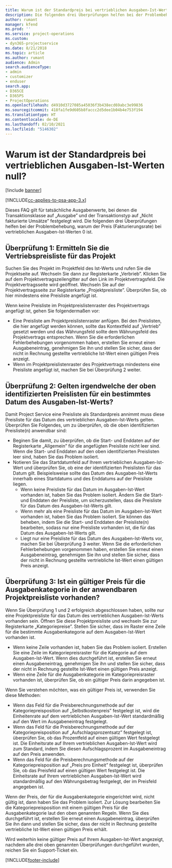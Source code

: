 ```yaml
---
title: Warum ist der Standardpreis bei vertrieblichen Ausgaben-Ist-Werten null?
description: Die folgenden drei Überprüfungen helfen bei der Problembehebung, warum der Preis bei vertrieblichen Ausgaben-Ist-Werten 0 ist.
author: rumant
manager: kfend
ms.prod: ''
ms.service: project-operations
ms.custom:
- dyn365-projectservice
ms.date: 8/21/2018
ms.topic: article
ms.author: rumant
audience: Admin
search.audienceType:
- admin
- customizer
- enduser
search.app:
- D365CE
- D365PS
- ProjectOperations
ms.openlocfilehash: d4910d3727085a45036f3b438ecd69abc3e99836
ms.sourcegitcommit: 418fa1fe9d605b8faccc2d5dee1b04b4e753f194
ms.translationtype: HT
ms.contentlocale: de-DE
ms.lasthandoff: 02/10/2021
ms.locfileid: "5146302"
---
```

# <a name="why-is-the-price-defaulting-to-zero-on-expense-sales-actuals"></a>Warum ist der Standardpreis bei vertrieblichen Ausgaben-Ist-Werten null?

[!include [banner](../includes/psa-now-project-operations.md)]

[!INCLUDE[cc-applies-to-psa-app-3.x](../includes/cc-applies-to-psa-app-3x.md)]

Dieses FAQ gilt für tatsächliche Ausgabenwerte, bei denen die Transaktionsklasse auf „Ausgabe” und der Transaktionstyp auf „Nicht fakturierte Umsätze” festgelegt wird. Die folgenden drei Überprüfungen helfen bei der Problembehebung, warum der Preis (Fakturierungsrate) bei vertrieblichen Ausgaben-Ist-Werten 0 ist.

## <a name="check-1-identify-the-sales-price-list-for-project"></a>Überprüfung 1: Ermitteln Sie die Vertriebspreisliste für das Projekt

Suchen Sie des Projekt im Projektfeld des Ist-Werts und rufen Sie die Projektseite auf. Wechseln Sie dann zur Registerkarte „Verbrieb”. Klicken Sie auf dem Projektvertragszeilengitter auf den Link im Projektvertragsfeld. Die Projektvertragsseite wird geöffnet. Wechseln Sie auf der Projektvertragsseite zur Registerkarte „Projektpreisliste”. Überprüfen Sie, ob hier mindestens eine Preisliste angefügt ist.

Wenn keine Preisliste im Projektpreislistenraster des Projektvertrags angefügt ist, gehen Sie folgendermaßen vor:

- Eine Preisliste am Projektpreislistenraster anfügen. Bei den Preislisten, die hier angefügt werden können, sollte das Kontextfeld auf „Vertrieb” gesetzt werden und das Währungsfeld sollte dem Währungsfeld des Projektvertrags entsprechen. Wenn Sie die erforderlichen Fehlerbehebungen vorgenommen haben, erstellen Sie erneut einen Ausgabeneintrag, genehmigen Sie ihn und stellen Sie sicher, dass der nicht in Rechnung gestellte vertriebliche Ist-Wert einen gültigen Preis anzeigt.
- Wenn im Projektpreislistenraster des Projektvertrags mindestens eine Preisliste angefügt ist, machen Sie bei Überprüfung 2 weiter.

## <a name="check-2-are-any-of-the-price-lists-identified-above-valid-for-the-specific-date-of-the-expense-actual"></a>Überprüfung 2: Gelten irgendwelche der oben identifizierten Preislisten für ein bestimmtes Datum des Ausgaben-Ist-Werts?

Damit Project Service eine Preisliste als Standardpreis annimmt muss diese Preisliste für das Datum des vertrieblichen Ausgaben-Ist-Werts gelten. Überprüfen Sie Folgendes, um zu überprüfen, ob die oben identifizierten Preisliste(n) anwendbar sind:

- Beginen Sie damit, zu überprüfen, ob die Start- und Enddaten auf der Registerkarte „Allgemein” für die angefügten Preisliste nicht leer sind. Wenn die Start- und Enddaten auf den oben identifizierten Preislisten leer sind, haben Sie das Problem isoliert. 
- Notieren Sie das Startdatumfeld auf Ihrem vertrieblichen Ausgaben-Ist-Wert und überprüfen Sie, ob eine der identifizierten Preislisten für das Datum gilt. Beispielsweise sollte das Datum des Ausgaben-Ist-Werts innerhalb eines Startdatums und des Enddatums auf der Preisliste liegen. 
    - Wenn keine Preisliste für das Datum im Ausgaben-Ist-Wert vorhanden ist, haben Sie das Problem isoliert. Ändern Sie die Start- und Enddaten der Preisliste, um sicherzustellen, dass die Preisliste für das Datum des Ausgaben-Ist-Werts gilt. 
    - Wenn mehr als eine Preisliste für das Datum im Ausgaben-Ist-Wert vorhanden ist, haben Sie das Problem isoliert. Sie können das beheben, indem Sie die Start- und Enddaten der Preisliste(n) bearbeiten, sodass nur eine Preisliste vorhanden ist, die für das Datum des Ausgaben-Ist-Werts gilt. 
    - Liegt nur eine Preisliste für das Datum des Ausgaben-Ist-Werts vor, machen Sie bei Überprüfung 3 weiter.
Wenn Sie die erforderlichen Fehlerbehebungen vorgenommen haben, erstellen Sie erneut einen Ausgabeneintrag, genehmigen Sie ihn und stellen Sie sicher, dass der nicht in Rechnung gestellte vertriebliche Ist-Wert einen gültigen Preis anzeigt.

## <a name="check-3-is-there-a-valid-price-for-the-expense-category-in-the-applicable-project-price-list"></a>Überprüfung 3: Ist ein gültiger Preis für die Ausgabenkategorie in der anwendbaren Projektpreisliste vorhanden? 

Wenn Sie Überprüfung 1 und 2 erfolgreich abgeschlossen haben, sollte nur eine Projektpreisliste für das Datum des vertrieblichen Ausgaben-Ist-Werts vorhanden sein. Öffnen Sie diese Projektpreisliste und wechseln Sie zur Registerkarte „Kategoriepreise”. Stellen Sie sicher, dass im Raster eine Zeile für die bestimmte Ausgabenkategorie auf dem Ausgaben-Ist-Wert vorhanden ist.
 
- Wenn keine Zeile vorhanden ist, haben Sie das Problem isoliert. Erstellen Sie eine Zeile im Kategoriepreisraster für die Kategorie auf dem Ausgaben-Ist-Wert. Wenn dies durchgeführt ist, erstellen Sie erneut einen Ausgabeneintrag, genehmigen Sie ihn und stellen Sie sicher, dass der nicht in Rechnung gestellte Ist-Wert einen gültigen Preis anzeigt. 
- Wenn eine Zeile für die Ausgabenkategorie im Kategoriepreisraster vorhanden ist, überprüfen Sie, ob ein gültiger Preis darin angegeben ist.

Wenn Sie verstehen möchten, was ein gültiger Preis ist, verwenden Sie diese Methoden:

- Wenn das Feld für die Preisberechnungsmethode auf der Kategoriepreisposition auf „Selbstkostenpreis” festgelegt ist, wird die Einheitenrate auf dem vertrieblichen Ausgaben-Ist-Wert standardmäßig auf den Wert im Ausgabeneintrag festgelegt.
- Wenn das Feld für die Preisberechnungsmethode auf der Kategoriepreisposition auf „Aufschlagsprozentsatz” festgelegt ist, überprüfen Sie, ob das Prozentfeld auf einen gültigen Wert festgelegt ist. Die Einheitsrate auf Ihrem vertrieblichen Ausgaben-Ist-Wert wird zum Standard, indem Sie diesen Aufschlagsprozent im Ausgabeneintrag auf den Preis anwenden.
- Wenn das Feld für die Preisberechnungsmethode auf der Kategoriepreisposition auf „Preis pro Einheit” festgelegt ist, überprüfen Sie, ob das Preisfeld auf einen gültigen Wert festgelegt ist. Die Einheitsrate auf Ihrem vertrieblichen Ausgaben-Ist-Wert wird standardmäßig auf den Währungsbetrag festgelegt, der im Preisfeld angegeben ist.

Wenn der Preis, der für die Ausgabenkategorie eingerichtet wird, nicht gültig ist, dann haben Sie das Problem isoliert. Zur Lösung bearbeiten Sie die Kategoriepreisposition mit einem gültigen Preis für die Ausgabenkategorie laut den oben genannten Regeln. Wenn Sie dies durchgeführt ist, erstellen Sie erneut einen Ausgabeneintrag, überprüfen Sie ihn dann und stellen Sie sicher, dass der nicht in Rechnung gestellte vertriebliche Ist-Wert einen gültigen Preis erhält.

Wird weiterhin keine gültiger Preis auf Ihrem Ausgaben-Ist-Wert angezeigt, nachdem alle drei oben genannten Überprüfungen durchgeführt wurden, reichen Sie ein Support-Ticket ein.




[!INCLUDE[footer-include](../includes/footer-banner.md)]